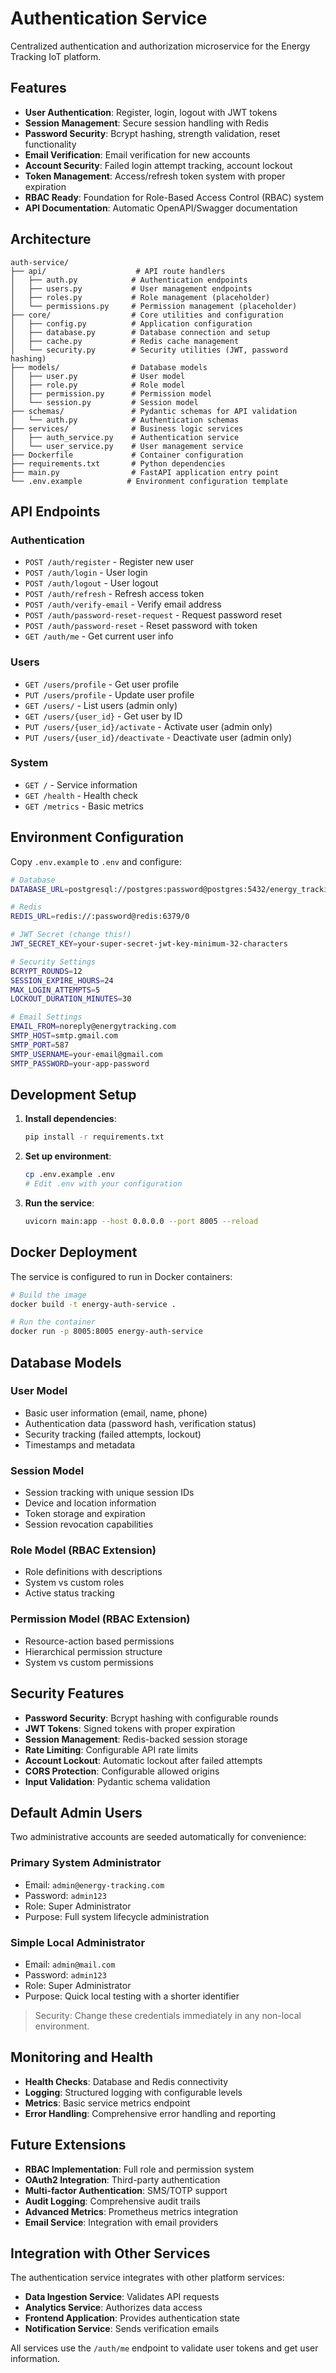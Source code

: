 # Authentication Service

Centralized authentication and authorization microservice for the Energy Tracking IoT platform.

## Features

- **User Authentication**: Register, login, logout with JWT tokens
- **Session Management**: Secure session handling with Redis
- **Password Security**: Bcrypt hashing, strength validation, reset functionality
- **Email Verification**: Email verification for new accounts
- **Account Security**: Failed login attempt tracking, account lockout
- **Token Management**: Access/refresh token system with proper expiration
- **RBAC Ready**: Foundation for Role-Based Access Control (RBAC) system
- **API Documentation**: Automatic OpenAPI/Swagger documentation

## Architecture

```
auth-service/
├── api/                    # API route handlers
│   ├── auth.py            # Authentication endpoints
│   ├── users.py           # User management endpoints
│   ├── roles.py           # Role management (placeholder)
│   └── permissions.py     # Permission management (placeholder)
├── core/                  # Core utilities and configuration
│   ├── config.py          # Application configuration
│   ├── database.py        # Database connection and setup
│   ├── cache.py           # Redis cache management
│   └── security.py        # Security utilities (JWT, password hashing)
├── models/                # Database models
│   ├── user.py            # User model
│   ├── role.py            # Role model
│   ├── permission.py      # Permission model
│   └── session.py         # Session model
├── schemas/               # Pydantic schemas for API validation
│   └── auth.py            # Authentication schemas
├── services/              # Business logic services
│   ├── auth_service.py    # Authentication service
│   └── user_service.py    # User management service
├── Dockerfile             # Container configuration
├── requirements.txt       # Python dependencies
├── main.py                # FastAPI application entry point
└── .env.example          # Environment configuration template
```

## API Endpoints

### Authentication
- `POST /auth/register` - Register new user
- `POST /auth/login` - User login
- `POST /auth/logout` - User logout
- `POST /auth/refresh` - Refresh access token
- `POST /auth/verify-email` - Verify email address
- `POST /auth/password-reset-request` - Request password reset
- `POST /auth/password-reset` - Reset password with token
- `GET /auth/me` - Get current user info

### Users
- `GET /users/profile` - Get user profile
- `PUT /users/profile` - Update user profile
- `GET /users/` - List users (admin only)
- `GET /users/{user_id}` - Get user by ID
- `PUT /users/{user_id}/activate` - Activate user (admin only)
- `PUT /users/{user_id}/deactivate` - Deactivate user (admin only)

### System
- `GET /` - Service information
- `GET /health` - Health check
- `GET /metrics` - Basic metrics

## Environment Configuration

Copy `.env.example` to `.env` and configure:

```bash
# Database
DATABASE_URL=postgresql://postgres:password@postgres:5432/energy_tracking

# Redis
REDIS_URL=redis://:password@redis:6379/0

# JWT Secret (change this!)
JWT_SECRET_KEY=your-super-secret-jwt-key-minimum-32-characters

# Security Settings
BCRYPT_ROUNDS=12
SESSION_EXPIRE_HOURS=24
MAX_LOGIN_ATTEMPTS=5
LOCKOUT_DURATION_MINUTES=30

# Email Settings
EMAIL_FROM=noreply@energytracking.com
SMTP_HOST=smtp.gmail.com
SMTP_PORT=587
SMTP_USERNAME=your-email@gmail.com
SMTP_PASSWORD=your-app-password
```

## Development Setup

1. **Install dependencies**:
   ```bash
   pip install -r requirements.txt
   ```

2. **Set up environment**:
   ```bash
   cp .env.example .env
   # Edit .env with your configuration
   ```

3. **Run the service**:
   ```bash
   uvicorn main:app --host 0.0.0.0 --port 8005 --reload
   ```

## Docker Deployment

The service is configured to run in Docker containers:

```bash
# Build the image
docker build -t energy-auth-service .

# Run the container
docker run -p 8005:8005 energy-auth-service
```

## Database Models

### User Model
- Basic user information (email, name, phone)
- Authentication data (password hash, verification status)
- Security tracking (failed attempts, lockout)
- Timestamps and metadata

### Session Model
- Session tracking with unique session IDs
- Device and location information
- Token storage and expiration
- Session revocation capabilities

### Role Model (RBAC Extension)
- Role definitions with descriptions
- System vs custom roles
- Active status tracking

### Permission Model (RBAC Extension)
- Resource-action based permissions
- Hierarchical permission structure
- System vs custom permissions

## Security Features

- **Password Security**: Bcrypt hashing with configurable rounds
- **JWT Tokens**: Signed tokens with proper expiration
- **Session Management**: Redis-backed session storage
- **Rate Limiting**: Configurable API rate limits
- **Account Lockout**: Automatic lockout after failed attempts
- **CORS Protection**: Configurable allowed origins
- **Input Validation**: Pydantic schema validation

## Default Admin Users

Two administrative accounts are seeded automatically for convenience:

### Primary System Administrator
- Email: `admin@energy-tracking.com`
- Password: `admin123`
- Role: Super Administrator
- Purpose: Full system lifecycle administration

### Simple Local Administrator
- Email: `admin@mail.com`
- Password: `admin123`
- Role: Super Administrator
- Purpose: Quick local testing with a shorter identifier

> Security: Change these credentials immediately in any non-local environment.

## Monitoring and Health

- **Health Checks**: Database and Redis connectivity
- **Logging**: Structured logging with configurable levels
- **Metrics**: Basic service metrics endpoint
- **Error Handling**: Comprehensive error handling and reporting

## Future Extensions

- **RBAC Implementation**: Full role and permission system
- **OAuth2 Integration**: Third-party authentication
- **Multi-factor Authentication**: SMS/TOTP support
- **Audit Logging**: Comprehensive audit trails
- **Advanced Metrics**: Prometheus metrics integration
- **Email Service**: Integration with email providers

## Integration with Other Services

The authentication service integrates with other platform services:

- **Data Ingestion Service**: Validates API requests
- **Analytics Service**: Authorizes data access
- **Frontend Application**: Provides authentication state
- **Notification Service**: Sends verification emails

All services use the `/auth/me` endpoint to validate user tokens and get user information.
